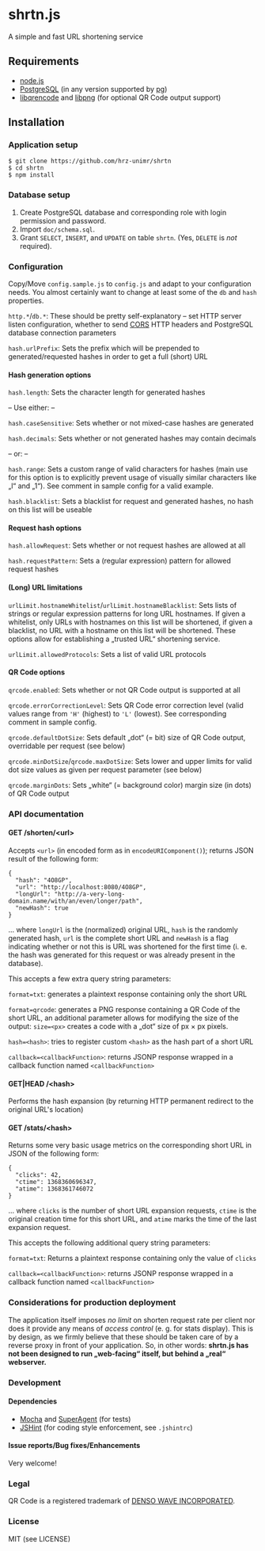 # shrtn.js

A simple and fast URL shortening service

## Requirements

- [node.js](http://nodejs.org/)
- [PostgreSQL](http://www.postgresql.org/)
  (in any version supported by [pg](https://npmjs.org/package/pg))
- [libqrencode](http://fukuchi.org/works/qrencode/) and
  [libpng](http://www.libpng.org/pub/png/libpng.html) (for optional QR Code
  output support)

## Installation

### Application setup

    $ git clone https://github.com/hrz-unimr/shrtn
    $ cd shrtn
    $ npm install

### Database setup

1. Create PostgreSQL database and corresponding role with login permission and
   password.
2. Import `doc/schema.sql`.
3. Grant `SELECT`, `INSERT`, and `UPDATE` on table `shrtn`. (Yes, `DELETE` is
   *not* required).

### Configuration

Copy/Move `config.sample.js` to `config.js` and adapt to your configuration
needs. You almost certainly want to change at least some of the `db` and `hash`
properties.

`http.*`/`db.*`: These should be pretty self-explanatory – set HTTP server
listen configuration, whether to send [CORS](http://www.w3.org/TR/cors/) HTTP
headers and PostgreSQL database connection parameters

`hash.urlPrefix`: Sets the prefix which will be prepended to generated/requested
hashes in order to get a full (short) URL

#### Hash generation options

`hash.length`: Sets the character length for generated hashes

– Use either: –

`hash.caseSensitive`: Sets whether or not mixed-case hashes are generated

`hash.decimals`: Sets whether or not generated hashes may contain decimals

– or: –

`hash.range`: Sets a custom range of valid characters for hashes (main use for
this option is to explicitly prevent usage of visually similar characters like
„l“ and „1“). See comment in sample config for a valid example.

`hash.blacklist`: Sets a blacklist for request and generated hashes, no hash on
this list will be useable

#### Request hash options

`hash.allowRequest`: Sets whether or not request hashes are allowed at all

`hash.requestPattern`: Sets a (regular expression) pattern for allowed request
hashes

#### (Long) URL limitations

`urlLimit.hostnameWhitelist`/`urlLimit.hostnameBlacklist`: Sets lists of strings
or regular expression patterns for long URL hostnames. If given a whitelist,
only URLs with hostnames on this list will be shortened, if given a blacklist,
no URL with a hostname on this list will be shortened. These options allow for
establishing a „trusted URL“ shortening service.

`urlLimit.allowedProtocols`: Sets a list of valid URL protocols

#### QR Code options

`qrcode.enabled`: Sets whether or not QR Code output is supported at all

`qrcode.errorCorrectionLevel`: Sets QR Code error correction level (valid values
range from `'H'` (highest) to `'L'` (lowest). See corresponding comment in
sample config.

`qrcode.defaultDotSize`: Sets default „dot“ (= bit) size of QR Code output,
overridable per request (see below)

`qrcode.minDotSize`/`qrcode.maxDotSize`: Sets lower and upper limits for valid
dot size values as given per request parameter (see below)

`qrcode.marginDots`: Sets „white“ (= background color) margin size (in dots) of
QR Code output

### API documentation

#### GET /shorten/&lt;url&gt;

Accepts `<url>` (in encoded form as in `encodeURIComponent()`); returns JSON
result of the following form:

    {
      "hash": "4O8GP",
      "url": "http://localhost:8080/4O8GP",
      "longUrl": "http://a-very-long-domain.name/with/an/even/longer/path",
      "newHash": true
    }

... where `longUrl` is the (normalized) original URL, `hash` is the randomly
generated hash, `url` is the complete short URL and `newHash` is a flag
indicating whether or not this is URL was shortened for the first time (i. e.
the hash was generated for this request or was already present in the database).

This accepts a few extra query string parameters:

`format=txt`: generates a plaintext response containing only the short
URL

`format=qrcode`: generates a PNG response containing a QR Code of the short URL,
an additional parameter allows for modifying the size of the output: `size=<px>`
creates a code with a „dot“ size of px × px pixels.

`hash=<hash>`: tries to register custom `<hash>` as the hash part of a short URL

`callback=<callbackFunction>`: returns JSONP response wrapped in a callback
function named `<callbackFunction>`

#### GET|HEAD /&lt;hash&gt;

Performs the hash expansion (by returning HTTP permanent redirect to the
original URL's location)

#### GET /stats/&lt;hash&gt;

Returns some very basic usage metrics on the corresponding short URL in JSON of
the following form:

    {
      "clicks": 42,
      "ctime": 1368360696347,
      "atime": 1368361746072
    }

... where `clicks` is the number of short URL expansion requests, `ctime` is the
original creation time for this short URL, and `atime` marks the time of the
last expansion request.

This accepts the following additional query string parameters:

`format=txt`: Returns a plaintext response containing only the value of `clicks`

`callback=<callbackFunction>`: returns JSONP response wrapped in a callback
function named `<callbackFunction>`

### Considerations for production deployment

The application itself imposes *no limit* on shorten request rate per client nor
does it provide any means of *access control* (e. g. for stats display). This is
by design, as we firmly believe that these should be taken care of by a reverse
proxy in front of your application. So, in other words: **shrtn.js has not been
designed to run „web-facing“ itself, but behind a „real“ webserver.**

### Development

#### Dependencies

- [Mocha](http://visionmedia.github.io/mocha/) and
[SuperAgent](https://npmjs.org/package/superagent) (for tests)
- [JSHint](http://www.jshint.com/) (for coding style enforcement,
  see `.jshintrc`)

#### Issue reports/Bug fixes/Enhancements

Very welcome!

### Legal

QR Code is a registered trademark of
[DENSO WAVE INCORPORATED](http://www.denso-wave.com/en/).

### License

MIT (see LICENSE)
